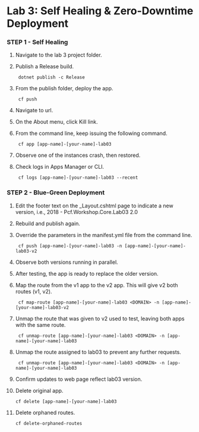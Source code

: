 ﻿# Lab 3: Self Healing & Zero-Downtime Deployment

### STEP 1 - Self Healing

1. Navigate to the lab 3 project folder.
2. Publish a Release build.

		dotnet publish -c Release

3. From the publish folder, deploy the app.

		cf push

4. Navigate to url.
5. On the About menu, click Kill link.
6. From the command line, keep issuing the following command.

		cf app [app-name]-[your-name]-lab03

6. Observe one of the instances crash, then restored.
7. Check logs in Apps Manager or CLI.

		cf logs [app-name]-[your-name]-lab03 --recent

### STEP 2 - Blue-Green Deployment

1. Edit the footer text on the _Layout.cshtml page to indicate a new version, i.e., 2018 - Pcf.Workshop.Core.Lab03 2.0
2. Rebuild and publish again.
3. Override the parameters in the manifest.yml file from the command line.

		cf push [app-name]-[your-name]-lab03 -n [app-name]-[your-name]-lab03-v2

4. Observe both versions running in parallel.
5. After testing, the app is ready to replace the older version.
6. Map the route from the v1 app to the v2 app. This will give v2 both routes (v1, v2).

		cf map-route [app-name]-[your-name]-lab03 <DOMAIN> -n [app-name]-[your-name]-lab03-v2

7. Unmap the route that was given to v2 used to test, leaving both apps with the same route.

		cf unmap-route [app-name]-[your-name]-lab03 <DOMAIN> -n [app-name]-[your-name]-lab03

8. Unmap the route assigned to lab03 to prevent any further requests.

		cf unmap-route [app-name]-[your-name]-lab03 <DOMAIN> -n [app-name]-[your-name]-lab03

9. Confirm updates to web page reflect lab03 version.
10. Delete original app.

		cf delete [app-name]-[your-name]-lab03

11. Delete orphaned routes.

		cf delete-orphaned-routes